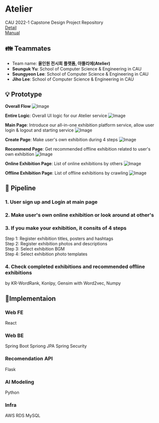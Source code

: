 # Atelier
CAU 2022-1 Capstone Design Project Repository   
[Detail](https://github.com/JIH0LEE/Atelier/blob/main/docs/%EC%BA%A1%EC%8A%A4%ED%86%A4%EB%94%94%EC%9E%90%EC%9D%B8(2)%20Atelier%20%EC%B5%9C%EC%A2%85%EB%B3%B4%EA%B3%A0%EC%84%9C.pdf)   
[Manual](https://github.com/JIH0LEE/Atelier/blob/main/docs/Atelier%20%EB%A9%94%EB%89%B4%EC%96%BC.pdf)

## 👪 Teammates
- Team name: **올인원 전시회 플랫폼, 아뜰리에(Atelier)**
- **Seunguk Yu**: School of Computer Science & Engineering in CAU   
- **Seungyeon Lee**: School of Computer Science & Engineering in CAU   
- **Jiho Lee**: School of Computer Science & Engineering in CAU

## 💡 Prototype
**Overall Flow**
![Image](https://user-images.githubusercontent.com/80081987/171654340-6ddbbaaf-c2c3-4292-a435-ff7201d50657.png)

**Entire Logic**: Overall UI logic for our Atelier service
![Image](https://user-images.githubusercontent.com/80081987/171654399-21958ae2-cf32-4dcb-94b8-fe173c51fea7.png)

**Main Page**: Introduce our all-in-one exhibition platform service, allow user login & logout and starting service
![Image](https://user-images.githubusercontent.com/80081987/171654546-a047d28d-e0c1-4f00-be6e-a44cf52967f9.png)

**Create Page**: Make user's own exhibition during 4 steps
![Image](https://user-images.githubusercontent.com/80081987/171654478-cfb59ae2-3098-4fec-95e5-9c042b98daa2.png)

**Recommend Page**: Get recommended offline exhibition related to user's own exhibition
![Image](https://user-images.githubusercontent.com/80081987/171654600-2b99b899-d32b-4e08-9513-74aa4894c205.png)

**Online Exhibition Page**: List of online exhibitions by others
![Image](https://user-images.githubusercontent.com/80081987/171654668-ebd73601-b5cd-47bf-9fd3-c99a0604d6ef.png)

**Offline Exhibition Page**: List of offline exhibitions by crawling
![Image](https://user-images.githubusercontent.com/80081987/171654704-25fc91ac-65df-4dea-b2fb-c1932a2baaf1.png)

## 🚂 Pipeline
### 1. User sign up and Login at main page
### 2. Make user's own online exhibition or look around at other's
### 3. If you make your exhibition, it consits of 4 steps 
Step 1: Register exhibition titles, posters and hashtags   
Step 2: Register exhibition photos and descriptions   
Step 3: Select exhibition BGM   
Step 4: Select exhibition photo templates
### 4. Check completed exhibitions and recommended offline exhibitions
by KR-WordRank, Konlpy, Gensim with Word2vec, Numpy

## 📝Implementaion
### Web FE
React
### Web BE
Spring Boot
Spriong JPA
Spring Security
### Recomendation API
Flask
### AI Modeling
Python
### Infra
AWS RDS
MySQL
